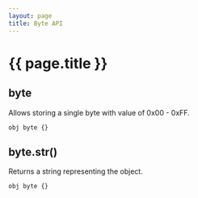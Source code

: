```yaml
---
layout: page
title: Byte API
---
```


# {{ page.title }}

## byte
Allows storing a single byte with value of 0x00 - 0xFF.

```the
obj byte {}
```

## byte.str()
Returns a string representing the object.

```the
obj byte {}
```

